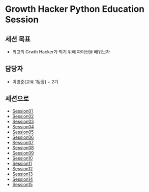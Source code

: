 Growth Hacker Python Education Session
===

세션 목표
---
 - 최고의 Grwth Hacker가 되기 위해 파이썬을 배워보자

담당자
---
 - 이영준(교육 1팀장) + 2기

세션으로 
---
   
 - [Session01](./Session01_Python_element_1) 
 - [Session02](./Session02_Python_element_2)
 - [Session03](./Session03_Python_element_3) 
 - [Session04](./Session04_Data_Acquistion) 
 - [Session05](./Session05_Data_Visualization) 
 - [Session06](./Session06_Machine_Learning) 
 - [Session07](./Session07_KNN_Algolithm)
 - [Session08](./Session08_Naive_Bayes)
 - [Session09](./Session09_Regression)
 - [Session10](./Session10_Desicion_Tree)
 - [Session11](./Session11_Natural_Network)
 - [Session12](./Session12_Clustering)
 - [Session13](./Session13_Natural_Language_Processing)
 - [Session14](./Session14_Network_Analysis)
 - [Session15](./Session15_Recommendation_Systems)

 
  


